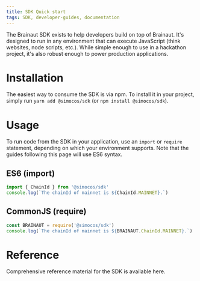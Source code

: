 ```yaml
---
title: SDK Quick start
tags: SDK, developer-guides, documentation
---
```


The Brainaut SDK exists to help developers build on top of Brainaut. It's designed to run in any environment that can execute JavaScript (think websites, node scripts, etc.). While simple enough to use in a hackathon project, it's also robust enough to power production applications.

# Installation

The easiest way to consume the SDK is via npm. To install it in your project, simply run `yarn add @simocos/sdk` (or `npm install @simocos/sdk`).

# Usage

To run code from the SDK in your application, use an `import` or `require` statement, depending on which your environment supports. Note that the guides following this page will use ES6 syntax.

## ES6 (import)

```typescript
import { ChainId } from '@simocos/sdk'
console.log(`The chainId of mainnet is ${ChainId.MAINNET}.`)
```

## CommonJS (require)

```typescript
const BRAINAUT = require('@simocos/sdk')
console.log(`The chainId of mainnet is ${BRAINAUT.ChainId.MAINNET}.`)
```

# Reference

Comprehensive reference material for the SDK is available <Link to='/docs/v1/SDK/getting-started'>here</Link>.
